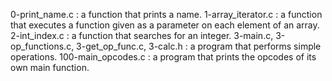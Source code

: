 0-print_name.c : a function that prints a name. 1-array_iterator.c : a function that executes a function given as a parameter on each element of an array. 2-int_index.c : a function that searches for an integer. 3-main.c, 3-op_functions.c, 3-get_op_func.c, 3-calc.h : a program that performs simple operations. 100-main_opcodes.c : a program that prints the opcodes of its own main function.


